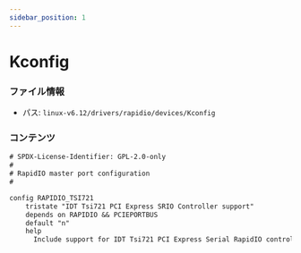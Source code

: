 ```yaml
---
sidebar_position: 1
---
```

# Kconfig

### ファイル情報

- パス: `linux-v6.12/drivers/rapidio/devices/Kconfig`

### コンテンツ

```txt
# SPDX-License-Identifier: GPL-2.0-only
#
# RapidIO master port configuration
#

config RAPIDIO_TSI721
	tristate "IDT Tsi721 PCI Express SRIO Controller support"
	depends on RAPIDIO && PCIEPORTBUS
	default "n"
	help
	  Include support for IDT Tsi721 PCI Express Serial RapidIO controller.

```
